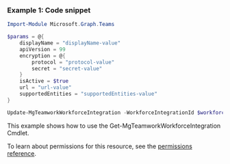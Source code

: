 ### Example 1: Code snippet

```powershellImport-Module Microsoft.Graph.Teams

$params = @{
	displayName = "displayName-value"
	apiVersion = 99
	encryption = @{
		protocol = "protocol-value"
		secret = "secret-value"
	}
	isActive = $true
	url = "url-value"
	supportedEntities = "supportedEntities-value"
}

Update-MgTeamworkWorkforceIntegration -WorkforceIntegrationId $workforceIntegrationId -BodyParameter $params
```
This example shows how to use the Get-MgTeamworkWorkforceIntegration Cmdlet.
To learn about permissions for this resource, see the [permissions reference](/graph/permissions-reference).

